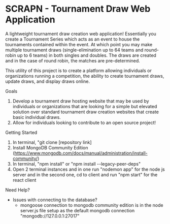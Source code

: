 # SCRAPN - Tournament Draw Web Application

A lightweight tournament draw creation web application! Essentially you create a Tournament Series which acts as an event to house the tournaments contained within the event. At which point you may make multiple tournament draws (single-elimination up to 64 teams and round-robin up to 6 teams) in both singles and doubles. The draws are created and in the case of round robin, the matches are pre-determined.

This utility of this project is to create a platform allowing individuals or organizations running a competition, the ability to create tournament draws, update draws, and display draws online.

Goals
 1) Develop a tournament draw hosting website that may be used by individuals or organizations that are looking for a simple but elevated solution over standard tournament draw creation websites that create basic individual draws.
 2) Allow for individuals looking to contribute to an open source project!

Getting Started
 1) In terminal, "git clone [repository link]
 2) Install MongoDB Community Edition (https://www.mongodb.com/docs/manual/administration/install-community/)
 4) In terminal, "npm install" or "npm install --legacy-peer-deps"
 5) Open 2 terminal instances and in one run "nodemon app" for the node js server and in the second one, cd to client and run "npm start" for the react client

Need Help?
 - Issues with connecting to the database?
     - mongoose connection to mongodb community edition is in the node server.js file setup as the default mongodb connection "mongodb://127.0.0.1:27017"
